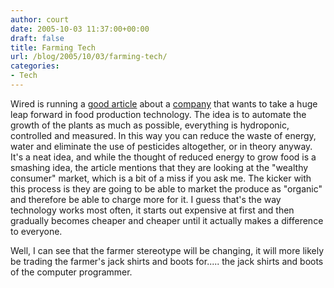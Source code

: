 ```yaml
---
author: court
date: 2005-10-03 11:37:00+00:00
draft: false
title: Farming Tech
url: /blog/2005/10/03/farming-tech/
categories:
- Tech
---
```


Wired is running a [good article](http://www.wired.com/news/technology/0,1282,68888,00.html?tw=wn_2techhead) about a [company](http://www.organitech.com) that wants to take a huge leap forward in food production technology.  The idea is to automate the growth of the plants as much as possible, everything is hydroponic, controlled and measured.  In this way you can reduce the waste of energy, water and eliminate the use of pesticides altogether, or in theory anyway.  It's a neat idea, and while the thought of reduced energy to grow food is a smashing idea, the article mentions that they are looking at the "wealthy consumer" market, which is a bit of a miss if you ask me.  The kicker with this process is they are going to be able to market the produce as "organic" and therefore be able to charge more for it.  I guess that's the way technology works most often, it starts out expensive at first and then gradually becomes cheaper and cheaper until it actually makes a difference to everyone.

Well, I can see that the farmer stereotype will be changing, it will more likely be trading the farmer's jack shirts and boots for..... the jack shirts and boots of the computer programmer.
